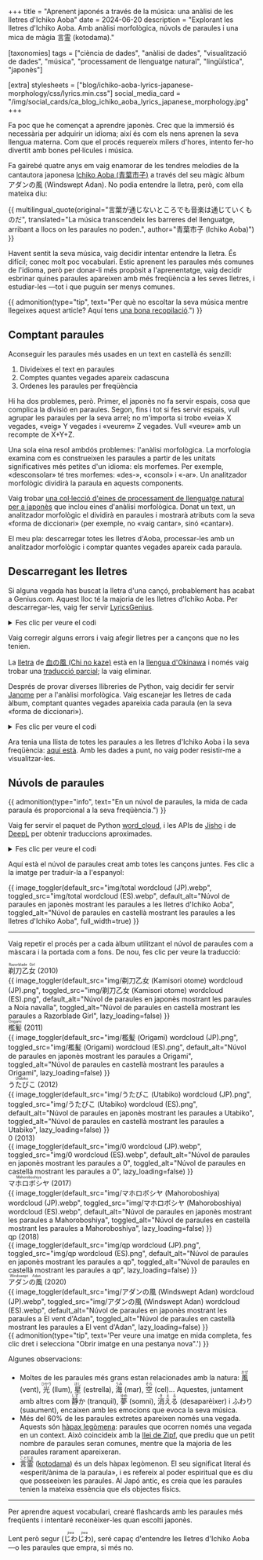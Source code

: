 +++
title = "Aprenent japonés a través de la música: una anàlisi de les lletres d'Ichiko Aoba"
date = 2024-06-20
description = "Explorant les lletres d'Ichiko Aoba. Amb anàlisi morfològica, núvols de paraules i una mica de màgia 言霊 (kotodama)."

[taxonomies]
tags = ["ciència de dades", "anàlisi de dades", "visualització de dades", "música", "processament de llenguatge natural", "lingüística", "japonès"]

[extra]
stylesheets = ["blog/ichiko-aoba-lyrics-japanese-morphology/css/lyrics.min.css"]
social_media_card = "/img/social_cards/ca_blog_ichiko_aoba_lyrics_japanese_morphology.jpg"
+++

Fa poc que he començat a aprendre japonès. Crec que la immersió és necessària per adquirir un idioma; així és com els nens aprenen la seva llengua materna. Com que el procés requereix milers d'hores, intento fer-ho divertit amb bones pel·lícules i música.

Fa gairebé quatre anys em vaig enamorar de les tendres melodies de la cantautora japonesa [Ichiko Aoba (<ruby>青葉市子</ruby>)](https://ichikoaoba.com/) a través del seu màgic àlbum <nobr><ruby>アダンの風</ruby></nobr> (Windswept Adan). No podia entendre la lletra, però, com ella mateixa diu:

{{ multilingual_quote(original="言葉が通じないところでも音楽は通じていくものだ", translated="La música transcendeix les barreres del llenguatge, arribant a llocs on les paraules no poden.", author="<ruby>青葉市子</ruby> (Ichiko Aoba)") }}

Havent sentit la seva música, vaig decidir intentar entendre la lletra. És difícil; conec molt poc vocabulari. Estic aprenent les paraules més comunes de l'idioma, però per donar-li més propòsit a l'aprenentatge, vaig decidir esbrinar quines paraules apareixen amb més freqüència a les seves lletres, i estudiar-les —tot i que puguin ser menys comunes.

{{ admonition(type="tip", text="Per què no escoltar la seva música mentre llegeixes aquest article? Aquí tens [una bona recopilació](https://www.youtube.com/watch?v=ZezziAruUwg).") }}

## Comptant paraules

Aconseguir les paraules més usades en un text en castellà és senzill:

1. Divideixes el text en paraules
2. Comptes quantes vegades apareix cadascuna
3. Ordenes les paraules per freqüència

Hi ha dos problemes, però. Primer, el japonès no fa servir espais, cosa que complica la divisió en paraules. Segon, fins i tot si fes servir espais, vull agrupar les paraules per la seva arrel; no m'importa si trobo «veia» X vegades, «veig» Y vegades i «veurem» Z vegades. Vull «veure» amb un recompte de X+Y+Z.

Una sola eina resol ambdós problemes: l'anàlisi morfològica. La morfologia examina com es construeixen les paraules a partir de les unitats significatives més petites d'un idioma: els morfemes. Per exemple, «desconsolar» té tres morfemes: «des-», «consol» i «-ar». Un analitzador morfològic dividirà la paraula en aquests components.

Vaig trobar [una col·lecció d'eines de processament de llenguatge natural per a japonès](https://github.com/taishi-i/awesome-japanese-nlp-resources) que inclou eines d'anàlisi morfològica. Donat un text, un analitzador morfològic el dividirà en paraules i mostrarà atributs com la seva «forma de diccionari» (per exemple, no «vaig cantar», sinó «cantar»).

El meu pla: descarregar totes les lletres d'Aoba, processar-les amb un analitzador morfològic i comptar quantes vegades apareix cada paraula.

## Descarregant les lletres

Si alguna vegada has buscat la lletra d'una cançó, probablement has acabat a Genius.com. Aquest lloc té la majoria de les lletres d'Ichiko Aoba. Per descarregar-les, vaig fer servir [LyricsGenius](https://github.com/xathon/LyricsGenius).

<details>
<summary>Fes clic per veure el codi</summary>

```python
# Using a fork of LyricsGenius with a bug fix: https://github.com/xathon/LyricsGenius
# pip install git+https://github.com/xathon/LyricsGenius.git
from collections import Counter
from pathlib import Path

import dango
import deepl
import lyricsgenius
import requests
from janome.tokenizer import Tokenizer
from wordcloud import WordCloud


token = "my_genius_api_token"  # Create an account and visit https://genius.com/api-clients
genius = lyricsgenius.Genius(token)

# Configuration.
genius.remove_section_headers = True
genius.excluded_terms = ["(English Translation)"]


def get_lyrics_filename(album_name):
    return f"lyrics_{album_name}.txt"


artist_name = "青葉市子 (Ichiko Aoba)"

# All her albums except a soundtrack (Amiko) and a field recording album (鮎川のしづく [Ayukawa no shizuku]).
albums = [
    "剃刀乙女 (Kamisori otome)",  # 2010
    "檻髪 (Origami)",  # 2011
    "うたびこ (Utabiko)",  # 2012
    "0",  # 2013
    "マホロボシヤ (Mahoroboshiya)",  # 2017
    "qp",  # 2018
    "アダンの風 (Windswept Adan)",  # 2020
]

for album in albums:
    filename = get_lyrics_filename(album)
    # Avoid re-downloading.
    if Path(filename).is_file():
        continue
    album = genius.search_album(album, artist_name)
    album.save_lyrics(extension="txt", sanitize=False, filename=filename)
```

</details>

Vaig corregir alguns errors i vaig afegir lletres per a cançons que no les tenien.

La [lletra](https://genius.com/Ichiko-aoba-chi-no-kaze-lyrics) de [<ruby>血の風</ruby> (Chi no kaze)](https://www.youtube.com/watch?v=inTS9P7yHfA) està en la [llengua d'Okinawa](https://ca.wikipedia.org/wiki/Llengua_d%27Okinawa) i només vaig trobar una [traducció parcial](https://note.com/24k/n/n3ab88f856fa0); la vaig eliminar.

Després de provar diverses llibreries de Python, vaig decidir fer servir [Janome](https://github.com/mocobeta/janome) per a l'anàlisi morfològica. Vaig escanejar les lletres de cada àlbum, comptant quantes vegades apareixia cada paraula (en la seva «forma de diccionari»).

<details>
<summary>Fes clic per veure el codi</summary>

```python
def read_lyrics_from_file(filename):
    with open(filename, "r", encoding="utf-8") as file:
        album_lyrics = file.read()
    return album_lyrics


def analyse_lyrics(text):
    # docs: https://mocobeta.github.io/janome/api/janome.html#janome.tokenizer.Token
    # Each Token object has the following attributes:
    # - surface: the word as it appears in the text
    # - part_of_speech: the part of speech of the word, which can be a compound value like "動詞,自立,*,*"
    # - infl_type: the type of inflection of the word (e.g., "五段・ラ行" for a verb)
    # - infl_form: the form of inflection of the word (e.g., "連用形" for a verb in the continuous form)
    # - base_form: the word in its dictionary/base form (e.g., "行く" for the verb "行った")
    # - reading: the reading of the word in katakana
    # - phonetic: the phonetic representation of the word in katakana
    excluded_pos = [
        "助詞",  # particles
        "記号",  # symbols
        "助動詞",  # auxiliary verbs
        "接尾",  # suffixes
        "接頭詞",  # prefixes
        "非自立",  # dependent words
    ]
    words = Tokenizer().tokenize(text)
    tokens = [
        w.base_form
        for w in words
        if w.surface == clean_text(w.surface)
        and all(pos not in w.part_of_speech.split(",") for pos in excluded_pos)
    ]
    return Counter(tokens)


# Function to remove non-word characters (space, comma, newline…)
def clean_text(text):
    return "".join([c for c in text if c.isalpha()])


total_frequencies = Counter()
album_frequencies = {}

for album in albums:
    filename = get_lyrics_filename(album)
    album_lyrics = read_lyrics_from_file(filename)
    dictionary_form_counter = analyse_lyrics(album_lyrics, tokenizer="janome")
    album_frequencies[album] = dictionary_form_counter
    total_frequencies += dictionary_form_counter
```

</details>

Ara tenia una llista de totes les paraules a les lletres d'Ichiko Aoba i la seva freqüència: [aquí està](assets/counts.txt). Amb les dades a punt, no vaig poder resistir-me a visualitzar-les.

## Núvols de paraules

{{ admonition(type="info", text="En un núvol de paraules, la mida de cada paraula és proporcional a la seva freqüència.") }}

Vaig fer servir el paquet de Python [word_cloud](https://github.com/amueller/word_cloud/), i les APIs de [Jisho](https://jisho.org/) i de [DeepL](https://www.deepl.com/) per obtenir traduccions aproximades.

<details>
<summary>Fes clic per veure el codi</summary>

```python
def generate_wordcloud(
    counter, album_name, font="NotoSansJP-Regular", output_dir="img/wordclouds"
):
    width = 3000
    height = 3000

    wordcloud = WordCloud(
        font_path=font,
        background_color=None,
        mode="RGBA",
        margin=0,
        width=width,
        height=height,
        color_func=lambda *args, **kwargs: "black",
    ).generate_from_frequencies(counter)

    output_filename = f"{output_dir}/{album_name} WordCloud mask.svg"
    with open(output_filename, "w") as f:
        f.write(wordcloud.to_svg())


for album in albums:
    generate_wordcloud(album_frequencies[album], album)

# Overall cloud.
generate_wordcloud(
    counter=total_frequencies,
    album_name="total",
)

# It's translation time!
# Jisho provided too much context for these, or not the right meaning.
manual_overrides = {
    "ここ": "here",
    "そこ": "there",
    "いる": "to be",
    "マホロボシヤ": "Mahoroboshiya",
    "アダン": "Adan",
    "星": "star",
    "Venus": "Venus",
    "Earth": "Earth",
    "Mars": "Mars",
    "Jupiter": "Jupiter",
    "Saturnus": "Saturnus",
    "Uranus": "Uranus",
    "Neptunus": "Neptunus",
    "Mercurius": "Mercurius",
    "髪": "hair",
    "I": "I",
    "pod": "pod",
    "前": "before",
    "m": "am",
    "am": "am",
    "水": "water",
    "抱く": "to embrace",
    "手のひら": "palm",
    "踊る": "to dance",
    "降る": "to fall",
    "どれ": "which",
    "瞬き": "blink",
    "そば": "near",
    "交わす": "to exchange",
    "開ける": "to open",
    "眠れる": "to sleep",
}


def fetch_translation(word):
    print(f"Fetching translation for {word}…")
    if word in manual_overrides:
        print(f"Manual override: {word} = {manual_overrides[word]}")
        return manual_overrides[word]
    url = f"https://jisho.org/api/v1/search/words?keyword={word}"
    response = requests.get(url)
    if response.status_code == 200:
        data = response.json()
        if data["data"]:
            first_entry = data["data"][0]
            first_sense = first_entry["senses"][0]
            first_translation = first_sense["english_definitions"][0]
            print(f"Translation: {word} = {first_translation}")
            return first_translation
    print(f"Translation not found for {word}.")
    return None


def translate_counter(counter, translation_map):
    translated_counter = Counter()
    for word, frequency in counter.items():
        translation = translation_map.get(word)
        if translation:
            if translation in translated_counter:
                # Multiple words can have the same translation (e.g. "僕" & "私" = "I").
                translated_counter[translation] += frequency
            else:
                translated_counter[translation] = frequency
    return translated_counter


# Fetch translations for all words.
translation_map = {}
for word in total_frequencies.keys():
    translation = fetch_translation(word)
    if translation:
        translation_map[word] = translation

translated_total_frequencies = translate_counter(total_frequencies, translation_map)

translated_album_frequencies = {
    album: translate_counter(freq, translation_map)
    for album, freq in album_frequencies.items()
}

# Translated word clouds.
for album in albums:
    generate_wordcloud(
        counter=translated_album_frequencies[album],
        album_name=album + " translated",
        font="Georgia",
        output_dir="img/wordclouds/masks",
    )

generate_wordcloud(
    counter=translated_total_frequencies,
    album_name="total translated",
    output_dir="img/wordclouds/masks",
    font="Georgia",
)

# Note: I used the SVG masks to complete the word clouds with the album covers in Photoshop.
# I got the covers from https://ichikoaoba.com/discography/.

def translate_to_spanish(english_concepts):
    auth_key = "my_auth_key"
    translator = deepl.Translator(auth_key)
    spanish_translations = {}

    manual_overrides = {
        "you": "tú",
        "which": "cuál",
        "that": "ese",
        "who": "quién",
        "nonexistent": "inexistente",
        "to permit": "permitir",
        "to permit": "permitir",
        "to embrace": "abrazar",
    }

    for concept in english_concepts:
        if concept in manual_overrides:
            print(f"Skipping DeepL for {concept}, using {manual_overrides[concept]}.")
            spanish_translations[concept] = manual_overrides[word]
        else:
            print(f"Translating {concept}…")
            # Some words have context in parentheses. We use the entire input as context, but ask only to translate the word.
            result = translator.translate_text(
                concept,
                source_lang="EN",
                target_lang="ES",
                formality="prefer_less",
            )
            print(f"Translation: {word} = {result.text}")
            spanish_translations[word] = result.text
    return spanish_translations


spanish_translation_map = translate_to_spanish(translated_total_frequencies.keys())

translated_total_frequencies_es = translate_counter(
    translated_total_frequencies, spanish_translation_map
)

translated_album_frequencies_es = {
    album: translate_counter(freq, spanish_translation_map)
    for album, freq in translated_album_frequencies.items()
}

for album in album_frequencies.keys():
    generate_wordcloud(
        counter=translated_album_frequencies_es[album],
        album_name="(ES) " + album,
        output_dir="img/wordclouds/masks",
        font="Georgia",
    )

generate_wordcloud(
    counter=translated_total_frequencies_es,
    album_name="(ES) total",
    output_dir="img/wordclouds/masks",
    font="Georgia",
)
```

</details>

Aquí està el núvol de paraules creat amb totes les cançons juntes. Fes clic a la imatge per traduir-la a l'espanyol:

{{ image_toggler(default_src="img/total wordcloud (JP).webp", toggled_src="img/total wordcloud (ES).webp", default_alt="Núvol de paraules en japonès mostrant les paraules a les lletres d'Ichiko Aoba", toggled_alt="Núvol de paraules en castellà mostrant les paraules a les lletres d'Ichiko Aoba", full_width=true) }}

---

Vaig repetir el procés per a cada àlbum utilitzant el núvol de paraules com a màscara i la portada com a fons. De nou, fes clic per veure la traducció:

<div class="gallery full-width">
<div class="item">
<div class="caption"><ruby>剃刀乙女<rt>Razorblade Girl</rt></ruby> <span class="year">(2010)</span></div>
{{ image_toggler(default_src="img/剃刀乙女 (Kamisori otome) wordcloud (JP).png", toggled_src="img/剃刀乙女 (Kamisori otome) wordcloud (ES).png", default_alt="Núvol de paraules en japonès mostrant les paraules a Noia navalla", toggled_alt="Núvol de paraules en castellà mostrant les paraules a Razorblade Girl", lazy_loading=false) }}
</div>

<div class="item">
<div class="caption"><ruby>檻髪<rt>Origami</rt></ruby> <span class="year">(2011)</span></div>
{{ image_toggler(default_src="img/檻髪 (Origami) wordcloud (JP).png", toggled_src="img/檻髪 (Origami) wordcloud (ES).png", default_alt="Núvol de paraules en japonès mostrant les paraules a Origami", toggled_alt="Núvol de paraules en castellà mostrant les paraules a Origami", lazy_loading=false) }}
</div>

<div class="item">
<div class="caption"><ruby>うたびこ<rt>Utabiko</rt></ruby> <span class="year">(2012)</span></div>
{{ image_toggler(default_src="img/うたびこ (Utabiko) wordcloud (JP).png", toggled_src="img/うたびこ (Utabiko) wordcloud (ES).png", default_alt="Núvol de paraules en japonès mostrant les paraules a Utabiko", toggled_alt="Núvol de paraules en castellà mostrant les paraules a Utabiko", lazy_loading=false) }}
</div>

<div class="item">
<div class="caption">0 <span class="year">(2013)</span></div>
{{ image_toggler(default_src="img/0 wordcloud (JP).webp", toggled_src="img/0 wordcloud (ES).webp", default_alt="Núvol de paraules en japonès mostrant les paraules a 0", toggled_alt="Núvol de paraules en castellà mostrant les paraules a 0", lazy_loading=false) }}
</div>

<div class="item">
<div class="caption"><ruby>マホロボシヤ<rt>Mahoroboshiya</rt></ruby> <span class="year">(2017)</span></div>
{{ image_toggler(default_src="img/マホロボシヤ (Mahoroboshiya) wordcloud (JP).webp", toggled_src="img/マホロボシヤ (Mahoroboshiya) wordcloud (ES).webp", default_alt="Núvol de paraules en japonès mostrant les paraules a Mahoroboshiya", toggled_alt="Núvol de paraules en castellà mostrant les paraules a Mahoroboshiya", lazy_loading=false) }}
</div>

<div class="item">
<div class="caption">qp <span class="year">(2018)</span></div>
{{ image_toggler(default_src="img/qp wordcloud (JP).png", toggled_src="img/qp wordcloud (ES).png", default_alt="Núvol de paraules en japonès mostrant les paraules a qp", toggled_alt="Núvol de paraules en castellà mostrant les paraules a qp", lazy_loading=false) }}
</div>

<div class="item">
<div class="caption"><ruby>アダンの風<rt>Windswept Adan</rt></ruby> <span class="year">(2020)</span></div>
{{ image_toggler(default_src="img/アダンの風 (Windswept Adan) wordcloud (JP).webp", toggled_src="img/アダンの風 (Windswept Adan) wordcloud (ES).webp", default_alt="Núvol de paraules en japonès mostrant les paraules a El vent d'Adan", toggled_alt="Núvol de paraules en castellà mostrant les paraules a El vent d'Adan", lazy_loading=false) }}
</div>
</div>

<div id="right-click-tip">
{{ admonition(type="tip", text='Per veure una imatge en mida completa, fes clic dret i selecciona "Obrir imatge en una pestanya nova".') }}
</div>

Algunes observacions:

- Moltes de les paraules més grans estan relacionades amb la natura: <ruby>風<rt>かぜ</rt></ruby> (vent), <ruby>光<rt>ひかり</rt></ruby> (llum), <ruby>星<rt>ほし</rt></ruby> (estrella), <ruby>海<rt>うみ</rt></ruby> (mar), <ruby>空<rt>そら</rt></ruby> (cel)… Aquestes, juntament amb altres com <ruby>静<rt>しず</rt>か</ruby> (tranquil), <ruby>夢<rt>ゆめ</rt></ruby> (somni), <ruby>消<rt>き</rt>える<rt>える</rt></ruby> (desaparèixer) i <ruby>ふわり</ruby> (suaument), encaixen amb les emocions que evoca la seva música.
- Més del 60% de les paraules extretes apareixen només una vegada. Aquests són [hàpax legòmena](https://ca.wikipedia.org/wiki/H%C3%A0pax): paraules que ocorren només una vegada en un context. Això coincideix amb la [llei de Zipf](https://ca.wikipedia.org/wiki/Llei_de_Zipf), que prediu que un petit nombre de paraules seran comunes, mentre que la majoria de les paraules rarament apareixeran.
- <ruby>言霊<rt>ことだま</rt></ruby> ([kotodama](https://blog.oup.com/2014/05/kotodama-japanese-spirit-of-language/)) és un dels hàpax legòmenon. El seu significat literal és «esperit/ànima de la paraula», i es refereix al poder espiritual que es diu que posseeixen les paraules. Al Japó antic, es creia que les paraules tenien la mateixa essència que els objectes físics.

---

Per aprendre aquest vocabulari, crearé flashcards amb les paraules més freqüents i intentaré reconèixer-les quan escolti japonès.

Lent però segur (<ruby>じわ<rt>jiwa</rt>じわ<rt>jiwa</rt></ruby>), seré capaç d'entendre les lletres d'Ichiko Aoba —o les paraules que empra, si més no.
